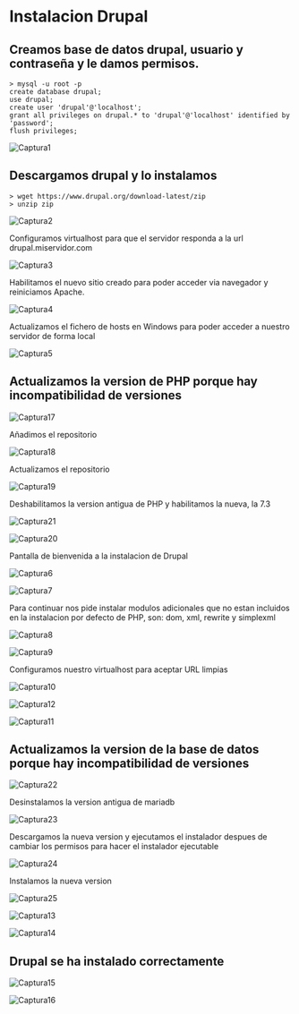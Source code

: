 # Instalacion Drupal

## Creamos base de datos drupal, usuario y contraseña y le damos permisos.
	> mysql -u root -p
	create database drupal;
	use drupal;
	create user 'drupal'@'localhost';
	grant all privileges on drupal.* to 'drupal'@'localhost' identified by 'password';
	flush privileges;


![Captura1](capturas/config_bbdd.png)


## Descargamos drupal y lo instalamos
	> wget https://www.drupal.org/download-latest/zip
	> unzip zip

![Captura2](capturas/download_drupal.png)

Configuramos virtualhost para que el servidor responda a la url drupal.miservidor.com

![Captura3](capturas/config-vhost-drupal.png)

Habilitamos el nuevo sitio creado para poder acceder via navegador y reiniciamos Apache.

![Captura4](capturas/enable-drupal-site.png)

Actualizamos el fichero de hosts en Windows para poder acceder a nuestro servidor de forma local

![Captura5](capturas/hosts-file.png)


## Actualizamos la version de PHP porque hay incompatibilidad de versiones
![Captura17](capturas/php_upgrade/version_inicial_php.png)

Añadimos el repositorio

![Captura18](capturas/php_upgrade/anadir_repositorio.png)

Actualizamos el repositorio

![Captura19](capturas/php_upgrade/instalar_php73.png)

Deshabilitamos la version antigua de PHP y habilitamos la nueva, la 7.3

![Captura21](capturas/php_upgrade/habilitar_nueva_versionPHP.png)

![Captura20](capturas/php_upgrade/version_final_php.png)

Pantalla de bienvenida a la instalacion de Drupal

![Captura6](capturas/6_instalacion_drupal.png)

![Captura7](capturas/6_2-instalacion_drupal.png)

Para continuar nos pide instalar modulos adicionales que no estan incluidos en la instalacion por defecto de PHP, son: dom, xml, rewrite y simplexml

![Captura8](capturas/6_3-instalacion_drupal-modulos-adicionales-php.png)

![Captura9](capturas/6_4-instalacion_drupal-modulos-adicionales-php.png)

Configuramos nuestro virtualhost para aceptar URL limpias

![Captura10](capturas/6_5-instalacion_drupal-url-limpias.png)

![Captura12](capturas/6_7-instalacion_drupal-url-limpias-apache-conf.png)

![Captura11](capturas/6_6-instalacion_drupal-BBDD.png)

## Actualizamos la version de la base de datos porque hay incompatibilidad de versiones

![Captura22](capturas/update-mysql-version/1_actualizar_valores.png)

Desinstalamos la version antigua de mariadb

![Captura23](capturas/update-mysql-version/2-desintalar-mariadb-version.png)

Descargamos la nueva version y ejecutamos el instalador despues de cambiar los permisos para hacer el instalador ejecutable

![Captura24](capturas/update-mysql-version/3-instalacion-nueva-mariadb.png)

Instalamos la nueva version

![Captura25](capturas/update-mysql-version/4-instalacion-mariadb-server.png)

![Captura13](capturas/6_8-instalacion_drupal-modulos.png)

![Captura14](capturas/6_9-instalacion_drupal-info-sitio.png)

## Drupal se ha instalado correctamente
![Captura15](capturas/7-drupal-funciona-admin.png)

![Captura16](capturas/8-drupal-funciona-front.png)
